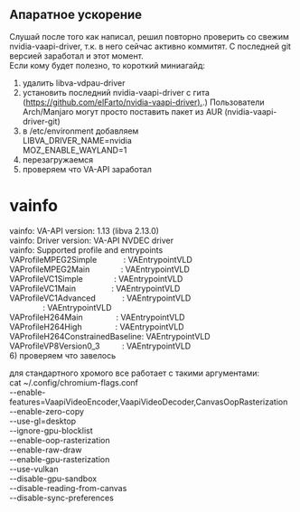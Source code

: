 ## Апаратное ускорение

Слушай после того как написал, решил повторно проверить со свежим nvidia-vaapi-driver, т.к. в него сейчас активно коммитят. С последней git версией заработал и этот момент.  
Если кому будет полезно, то короткий миниагайд:  
1) удалить libva-vdpau-driver  
2) установить последний nvidia-vaapi-driver с гита ([https://github.com/elFarto/nvidia-vaapi-driver).](https://github.com/elFarto/nvidia-vaapi-driver).) Пользователи Arch/Manjaro могут просто поставить пакет из AUR (nvidia-vaapi-driver-git)  
3) в /etc/environment добавляем  
LIBVA_DRIVER_NAME=nvidia  
MOZ_ENABLE_WAYLAND=1  
4) перезагружаемся  
5) проверяем что VA-API заработал  
# vainfo  
vainfo: VA-API version: 1.13 (libva 2.13.0)  
vainfo: Driver version: VA-API NVDEC driver  
vainfo: Supported profile and entrypoints  
 VAProfileMPEG2Simple            : VAEntrypointVLD  
 VAProfileMPEG2Main              : VAEntrypointVLD  
 VAProfileVC1Simple              : VAEntrypointVLD  
 VAProfileVC1Main                : VAEntrypointVLD  
 VAProfileVC1Advanced            : VAEntrypointVLD  
 <unknown profile>               : VAEntrypointVLD  
 VAProfileH264Main               : VAEntrypointVLD  
 VAProfileH264High               : VAEntrypointVLD  
 VAProfileH264ConstrainedBaseline: VAEntrypointVLD  
 VAProfileVP8Version0_3          : VAEntrypointVLD  
6) проверяем что завелось

для стандартного хромого все работает с такими аргументами:  
cat ~/.config/chromium-flags.conf  
--enable-features=VaapiVideoEncoder,VaapiVideoDecoder,CanvasOopRasterization  
--enable-zero-copy  
--use-gl=desktop  
--ignore-gpu-blocklist  
--enable-oop-rasterization  
--enable-raw-draw  
--enable-gpu-rasterization  
--use-vulkan  
--disable-gpu-sandbox  
--disable-reading-from-canvas  
--disable-sync-preferences